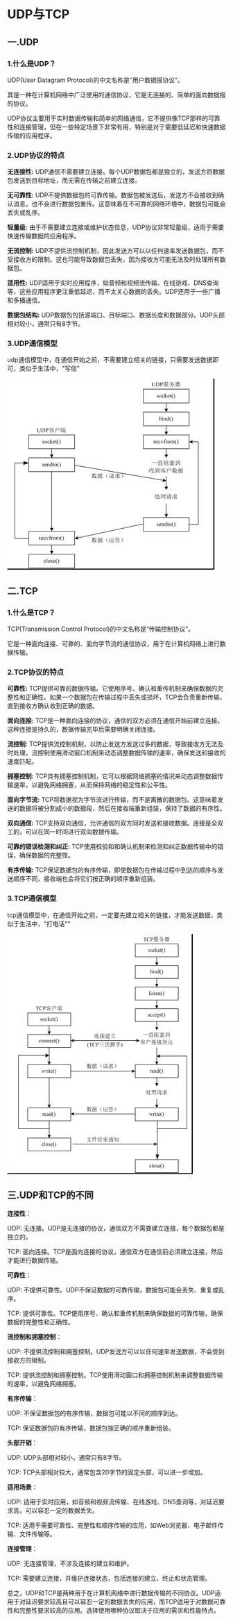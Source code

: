 # UDP与TCP

## 一.UDP

### 1.什么是UDP？

UDP(User Datagram Protocol)的中文名称是“用户数据报协议”。

其是一种在计算机网络中广泛使用的通信协议，它是无连接的、简单的面向数据报的协议。

UDP协议主要用于实时数据传输和简单的网络通信，它不提供像TCP那样的可靠性和连接管理，但在一些特定场景下非常有用，特别是对于需要低延迟和快速数据传输的应用程序。

### 2.UDP协议的特点

**无连接性:** UDP通信不需要建立连接。每个UDP数据包都是独立的，发送方将数据包发送到目标地址，而无需在传输之前建立连接。

**无可靠性:** UDP不提供数据包的可靠传输。数据包被发送后，发送方不会接收到确认消息，也不会进行数据包重传。这意味着在不可靠的网络环境中，数据包可能会丢失或乱序。

**轻量级:** 由于不需要建立连接或维护状态信息，UDP协议非常轻量级，适用于需要快速传输数据的应用程序。

**无流控制:** UDP不提供流控制机制，因此发送方可以以任何速率发送数据包，而不受接收方的限制。这也可能导致数据包丢失，因为接收方可能无法及时处理所有数据包。

**适用性:** UDP适用于实时应用程序，如音频和视频流传输、在线游戏、DNS查询等，这些应用程序更注重低延迟，而不太关心数据的丢失。UDP还用于一些广播和多播通信。

**数据包结构:** UDP数据包包括源端口、目标端口、数据长度和数据部分。UDP头部相对较小，通常只有8字节。

### 3.UDP通信模型

udp通信模型中，在通信开始之前，不需要建立相关的链接，只需要发送数据即可，类似于生活中，"写信"

![udp模型](./img/udp模型.jpg)

## 二.TCP

### 1.什么是TCP？

TCP(Transmission Control Protocol)的中文名称是“传输控制协议”。

它是一种面向连接、可靠的、面向字节流的通信协议，用于在计算机网络上进行数据传输。

### 2.TCP协议的特点

**可靠性:** TCP提供可靠的数据传输。它使用序号、确认和重传机制来确保数据的完整性和正确性。如果一个数据包在传输过程中丢失或损坏，TCP会负责重新传输，直到接收方确认收到正确的数据。

**面向连接:** TCP是一种面向连接的协议，通信的双方必须在通信开始前建立连接。这种连接是持久的，数据传输完毕后需要明确关闭连接。

**流控制:** TCP提供流控制机制，以防止发送方发送过多的数据，导致接收方无法及时处理。流控制使用滑动窗口机制来动态调整数据传输的速率，确保发送和接收的速度匹配。

**拥塞控制:** TCP具有拥塞控制机制，它可以根据网络拥塞的情况来动态调整数据传输速率，以避免网络拥塞，从而保持网络的稳定性和公平性。

**面向字节流:** TCP将数据视为字节流进行传输，而不是离散的数据包。这意味着发送的数据将被分割成小的数据段，然后在接收端重新组装，保持了数据的有序性。

**双向通信:** TCP支持双向通信，允许通信的双方同时发送和接收数据。连接是全双工的，可以在同一时间进行双向数据传输。

**可靠的错误检测和纠正:** TCP使用校验和和确认机制来检测和纠正数据传输中的错误，确保数据的完整性。

**有序传输:** TCP保证数据包的有序传输，即使数据包在传输过程中到达的顺序与发送顺序不同，接收端也会将它们按正确的顺序重新组装。

### 3.TCP通信模型

tcp通信模型中，在通信开始之前，一定要先建立相关的链接，才能发送数据，类似于生活中，"打电话""

![tcp模型](./img/tcp模型.png)

## 三.UDP和TCP的不同

**连接性**：

UDP: 无连接。UDP是无连接的协议，通信双方不需要建立连接，每个数据包都是独立的。

TCP: 面向连接。TCP是面向连接的协议，通信双方在通信前必须建立连接，然后才能进行数据传输。

**可靠性**：

UDP: 不提供可靠性。UDP不保证数据的可靠传输，数据包可能会丢失、重复或乱序。

TCP: 提供可靠性。TCP使用序号、确认和重传机制来确保数据的可靠传输，确保数据的完整性和正确性。

**流控制和拥塞控制**：

UDP: 不提供流控制和拥塞控制。UDP发送方可以以任何速率发送数据，不会受到接收方的限制。

TCP: 提供流控制和拥塞控制。TCP使用滑动窗口和拥塞控制机制来调整数据传输的速率，以避免网络拥塞。

**有序传输**：

UDP: 不保证数据包的有序传输，数据包可能以不同的顺序到达。

TCP: 保证数据包的有序传输，数据包按正确的顺序重新组装。

**头部开销**：

UDP: UDP头部相对较小，通常只有8字节。

TCP: TCP头部相对较大，通常包含20字节的固定头部，可以进一步增加。

**适用场景**：

UDP: 适用于实时应用，如音频和视频流传输、在线游戏、DNS查询等，对延迟要求高，可以容忍一定的数据丢失。

TCP: 适用于需要可靠性、完整性和顺序传输的应用，如Web浏览器、电子邮件传输、文件传输等。

**连接管理**：

UDP: 无连接管理，不涉及连接的建立和维护。

TCP: 需要建立连接，并维护连接状态，包括连接的建立、终止和状态管理。

总之，UDP和TCP是两种用于在计算机网络中进行数据传输的不同协议。UDP适用于对延迟要求较高且可以容忍一定的数据丢失的应用，而TCP适用于对数据可靠性和完整性要求较高的应用。选择使用哪种协议取决于应用的需求和性能特点。